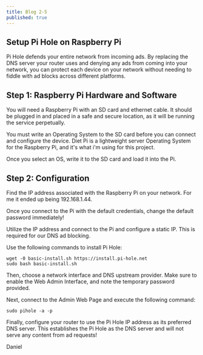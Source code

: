 ```yaml
---
title: Blog 2-5
published: true
---
```


## Setup Pi Hole on Raspberry Pi

Pi Hole defends your entire network from incoming ads. By replacing the DNS server your router uses and denying any ads from coming into your network, you can protect each device on your network without needing to fiddle with ad blocks across different platforms.

## Step 1: Raspberry Pi Hardware and Software

You will need a Raspberry Pi with an SD card and ethernet cable. It should be plugged in and placed in a safe and secure location, as it will be running the service perpetually.

You must write an Operating System to the SD card before you can connect and configure the device. Diet Pi is a lightweight server Operating System for the Raspberry Pi, and it's what i'm using for this project.

Once you select an OS, write it to the SD card and load it into the Pi.

## Step 2: Configuration

Find the IP address associated with the Raspberry Pi on your network. For me it ended up being 192.168.1.44.

Once you connect to the Pi with the default credentials, change the default password immediately!

Utilize the IP address and connect to the Pi and configure a static IP. This is required for our DNS ad blocking.

Use the following commands to install Pi Hole:

```
wget -0 basic-install.sh https://install.pi-hole.net
sudo bash basic-install.sh
```

Then, choose a network interface and DNS upstream provider. Make sure to enable the Web Admin Interface, and note the temporary password provided.

Next, connect to the Admin Web Page and execute the following command:

```
sudo pihole -a -p
```

Finally, configure your router to use the Pi Hole IP address as its preferred DNS server. This establishes the Pi Hole as the DNS server and will not serve any content from ad requests!

Daniel